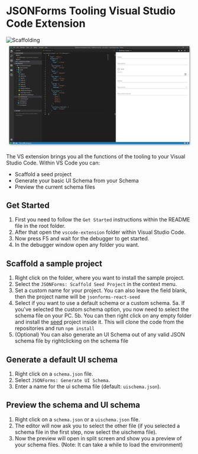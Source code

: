 # JSONForms Tooling Visual Studio Code Extension

![Scaffolding](images/screenshot_scafolding.png)
![Preview](images/screenshot_preview.png)

The VS extension brings you all the functions of the tooling to your Visual Studio Code. Within VS Code you can:

* Scaffold a seed project
* Generate your basic UI Schema from your Schema
* Preview the current schema files

## Get Started

1. First you need to follow the `Get Started` instructions within the README file in the root folder. 
2. After that open the `vscode-extension` folder within Visual Studio Code.
3. Now press F5 and wait for the debugger to get started. 
4. In the debugger window open any folder you want. 

## Scaffold a sample project
1. Right click on the folder, where you want to install the sample project.
2. Select the `JSONForms: Scaffold Seed Project` in the context menu.
3. Set a custom name for your project. You can also leave the field blank, then the project name will be `jsonforms-react-seed`
4. Select if you want to use a default schema or a custom schema.
5a. If you've selected the custom schema option, you now need to select the schema file on your PC.
5b. You can then right click on any empty folder and install the [seed](https://github.com/eclipsesource/jsonforms-react-seed) project inside it. This will clone the code from the repositories and run `npm install`
6. (Optional) You can also generate an UI Schema out of any valid JSON schema file by rightclicking on the schema file

## Generate a default UI schema
1. Right click on a `schema.json` file.
2. Select `JSONForms: Generate UI Schema`.
3. Enter a name for the ui schema file (default: `uischema.json`).

## Preview the schema and UI schema
1. Right click on a `schema.json` or a `uischema.json` file.
2. The editor will now ask you to select the other file (if you selected a schema file in the first step, now select the uischema file).
3. Now the preview will open in split screen and show you a preview of your schema files. (Note: It can take a while to load the environment)